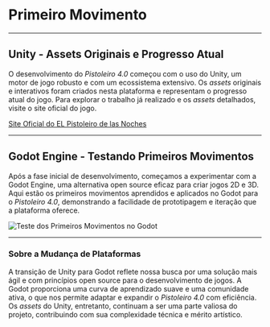 # Primeiro Movimento

---

## Unity - Assets Originais e Progresso Atual

O desenvolvimento do *Pistoleiro 4.0* começou com o uso do Unity, um motor de jogo robusto e com um ecossistema extensivo. Os *assets* originais e interativos foram criados nesta plataforma e representam o progresso atual do jogo. Para explorar o trabalho já realizado e os *assets* detalhados, visite o site oficial do jogo.

[Site Oficial do EL Pistoleiro de las Noches](https://mestrewilll.github.io/EL-Pistoleiro-de-las-noches-SITE/)

---

## Godot Engine - Testando Primeiros Movimentos

Após a fase inicial de desenvolvimento, começamos a experimentar com a Godot Engine, uma alternativa open source eficaz para criar jogos 2D e 3D. Aqui estão os primeiros movimentos aprendidos e aplicados no Godot para o *Pistoleiro 4.0*, demonstrando a facilidade de prototipagem e iteração que a plataforma oferece.

![Teste dos Primeiros Movimentos no Godot](https://github.com/MestreWilll/Pistoleiro4.0Aprendendo-Godot/assets/87247824/40950fb7-996d-4b26-bcc3-3342e5d62720)

---

### Sobre a Mudança de Plataformas

A transição de Unity para Godot reflete nossa busca por uma solução mais ágil e com princípios open source para o desenvolvimento de jogos. A Godot proporciona uma curva de aprendizado suave e uma comunidade ativa, o que nos permite adaptar e expandir o *Pistoleiro 4.0* com eficiência. Os *assets* do Unity, entretanto, continuam a ser uma parte valiosa do projeto, contribuindo com sua complexidade técnica e mérito artístico.
